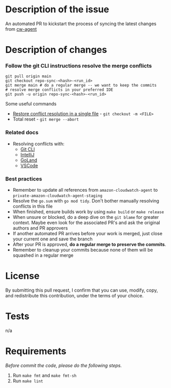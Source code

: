 # Description of the issue
An automated PR to kickstart the process of syncing the latest changes from [cw-agent](https://github.com/aws/amazon-cloudwatch-agent/)

# Description of changes

### Follow the git CLI instructions resolve the merge conflicts 

```shell
git pull origin main
git checkout repo-sync-<hash>-<run_id>
git merge main # do a regular merge -- we want to keep the commits
# resolve merge conflicts in your preferred IDE
git push -u origin repo-sync-<hash>-<run_id>
```

Some useful commands
* [Restore conflict resolution in a single file](https://stackoverflow.com/questions/14409420/restart-undo-conflict-resolution-in-a-single-file) - `git checkout -m <FILE>`
* Total reset - `git merge --abort`

### Related docs
* Resolving conflicts with:
    * [Git CLI](https://docs.github.com/en/pull-requests/collaborating-with-pull-requests/addressing-merge-conflicts/resolving-a-merge-conflict-using-the-command-line)
    * [IntelliJ](https://www.jetbrains.com/help/idea/resolving-conflicts.html#distributed-version-control-systems)
    * [GoLand](https://www.jetbrains.com/help/go/resolve-conflicts.html)
    * [VSCode](https://learn.microsoft.com/en-us/visualstudio/version-control/git-resolve-conflicts?view=vs-2022)

### Best practices 

* Remember to update all references from `amazon-cloudwatch-agent` to `private-amazon-cloudwatch-agent-staging`
* Resolve the `go.sum` with `go mod tidy`. Don't bother manually resolving conflicts in this file
* When finished, ensure builds work by using `make build` or `make release`
* When unsure or blocked, do a deep dive on the `git blame` for greater context. Maybe even look for the associated PR's and ask the original authors and PR approvers
* If another automated PR arrives before your work is merged, just close your current one and save the branch
* After your PR is approved, **do a regular merge to preserve the commits**. 
* Remember to cleanup your commits because none of them will be squashed in a regular merge

# License
By submitting this pull request, I confirm that you can use, modify, copy, and redistribute this contribution, under the terms of your choice.

# Tests
n/a

# Requirements
_Before commit the code, please do the following steps._
1. Run `make fmt` and `make fmt-sh`
2. Run `make lint`
